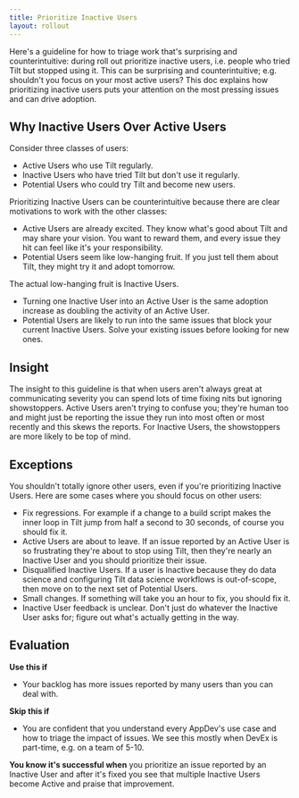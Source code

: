 ```yaml
---
title: Prioritize Inactive Users
layout: rollout
---
```



Here's a guideline for how to triage work that's surprising and counterintuitive: during roll out prioritize inactive users, i.e. people who tried Tilt but stopped using it. This can be surprising and counterintuitive; e.g. shouldn't you focus on your most active users? This doc explains how prioritizing inactive users puts your attention on the most pressing issues and can drive adoption.

## Why Inactive Users Over Active Users

Consider three classes of users:
* Active Users who use Tilt regularly.
* Inactive Users who have tried Tilt but don't use it regularly.
* Potential Users who could try Tilt and become new users.

Prioritizing Inactive Users can be counterintuitive because there are clear motivations to work with the other classes:
* Active Users are already excited. They know what's good about Tilt and may share your vision. You want to reward them, and every issue they hit can feel like it's your responsibility.
* Potential Users seem like low-hanging fruit. If you just tell them about Tilt, they might try it and adopt tomorrow.

The actual low-hanging fruit is Inactive Users.
* Turning one Inactive User into an Active User is the same adoption increase as doubling the activity of an Active User.
* Potential Users are likely to run into the same issues that block your current Inactive Users. Solve your existing issues before looking for new ones.

## Insight
The insight to this guideline is that when users aren't always great at communicating severity you can spend lots of time fixing nits but ignoring showstoppers. Active Users aren't trying to confuse you; they're human too and might just be reporting the issue they run into most often or most recently and this skews the reports. For Inactive Users, the showstoppers are more likely to be top of mind.

## Exceptions

You shouldn't totally ignore other users, even if you're prioritizing Inactive Users. Here are some cases where you should focus on other users:
* Fix regressions. For example if a change to a build script makes the inner loop in Tilt jump from half a second to 30 seconds, of course you should fix it.
* Active Users are about to leave. If an issue reported by an Active User is so frustrating they're about to stop using Tilt, then they're nearly an Inactive User and you should prioritize their issue.
* Disqualified Inactive Users. If a user is Inactive because they do data science and configuring Tilt data science workflows is out-of-scope, then move on to the next set of Potential Users.
* Small changes. If something will take you an hour to fix, you should fix it.
* Inactive User feedback is unclear. Don't just do whatever the Inactive User asks for; figure out what's actually getting in the way.


## Evaluation

**Use this if**
* Your backlog has more issues reported by many users than you can deal with.

**Skip this if**
* You are confident that you understand every AppDev's use case and how to triage the impact of issues. We see this mostly when DevEx is part-time, e.g. on a team of 5-10.

**You know it's successful when** you prioritize an issue reported by an Inactive User and after it's fixed you see that multiple Inactive Users become Active and praise that improvement.